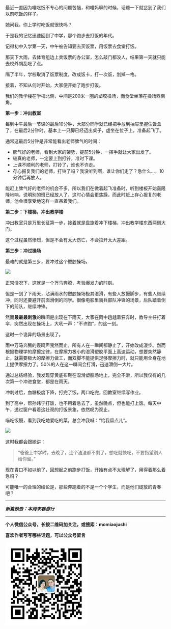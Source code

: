 最近一直因为喵吃饭不专心的问题苦恼，和喵妈聊的时候，话题一下就岔到了我们以前吃饭的样子。

她问我，你上学时吃饭就很快吗？

于是我的记忆迅速回到了中学，那个跑步去打饭的年代。

记得初中入学第一天，中午被告知要去买饭票，用饭票去食堂打饭。

那天下大雨，去体育组边上卖饭票的办公室，怎么敲门都没人，结果第一天就只能去校外胡乱吃了点。

隔了半年，学校取消了饭票制度，改成饭卡，打一次饭，划掉一格。

接着，不知从何时开始，大家便开始了跑步打饭。

我们的教学楼在学校北侧，中间是200米一圈的塑胶操场，而食堂坐落在操场西南角。

**第一步：冲出教室**

每到中午最后一节课的最后10分钟，大部分同学就已经把手放到抽屉里握住饭盒了，在最后2分钟时，基本上一只脚已经迈出桌子，虚坐在位子上，准备起飞了。

通常这最后5分钟是非常能看出老师脾气的时间：

* 脾气好的老师，看到大家的架势，提前5分钟，一挥手就让大家出发了。
* 较真的老师，一定要上到打铃，准时下课。
* 上课不顺利的老师，打铃了，谁也不许走。
* 存心报复我们的老师，打铃了吗？我没听到啊，谁让你们走了？急什么...，10分钟后再放人。

能赶上脾气好的老师的机会不多，所以我们在做着起飞准备时，听到楼板开始轰隆隆地响，说明别的班已经放人了，这时心情会更焦躁，而此时赶上存心报复的老师，他会很享受地这样一直吊着我们。

**第二步：下楼梯，冲出教学楼**

冲出教室只是万里长征第一步，接着就是盘旋着冲下楼梯，冲出教学楼东西两侧大门。

这个过程虽然惨烈，但是不会有太大伤亡，不会拉开太大差距。

**第三步：冲过操场**

最难的就是第三步，要冲过这个塑胶操场。

![](img/51001-ba0213e870fffa92.jpg)

正常情况下，这就是一个万马奔腾，考验爆发力的时刻。

但是一到了下雨天，沾满雨水的塑胶操场极其湿滑，有些人放慢脚步，有些人继续冲，同时还要避开前面滑倒的同学。很像电影里骑兵部队冲锋的场景，后队踏着倒下的前队，继续冲锋。

然而**最最最刺激**的瞬间是出现在下雨天，大家在雨中趔趄着狂奔时，教导主任打着伞，突然出现在操场上，大吼一声：“不许跑”，的这一刻。

这时一个诡异的场景出现了。

雨中万马奔腾的轰鸣声戛然而止，所有人在一瞬间都静止了，开始改成漫步。然而根据物理学的摩擦定律，在摩擦力极小的湿滑塑胶平面上高速运动，想要突然静止，就需要极大的摩擦力做工，而双脚不能提供足够摩擦力时，就只能用全身在地上提供摩擦力了。50%的人在这一瞬间会打滑，迅速滑倒一大片。

通过总结经验，我发现穿黄底布鞋在湿滑塑胶场地上，完全不滑，所以我仅有的几次第一个冲进食堂，都是在雨天。

冲刺过后，血糖极度下降，打完了饭，两口吃完，回教室继续写作业。

到了高中，帮孙炜宁打饭，也不用着急去了，虽然晚点，但也能打上饭。每天中午，透过窗户看着这壮观的打饭景象，依然叹为观止。

喵吃饭慢，看到我吃她爱吃的菜，总会冲我喊：“给我留点儿”。

![](img/51001-b1fbecf2b4fa29d6.jpg)

这时我都会跟她讲：

>“爸爸上中学时，去晚了，连个渣渣都不剩了，想吃就快吃，不要指望别人给你留。”

现在胃口不如以前了，回想起之前跑步打饭，开始有点不太理解了，用得着那么着急吗？

可能唯一的合理的结论是，那些奔跑着的不是一个个学生，而是他们绽放的青春吧？

***

***新篇预告：本周末春游行***

***


**个人微信公众号，长按二维码加关注，或搜索：momiaojushi**

**喜欢作者写写哪些话题，可以公众号留言**

![](https://github.com/jiluofu/jiluofu.github.com/raw/master/momiaojushi/static/qrcode.jpg)